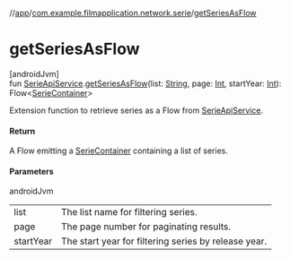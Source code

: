 //[app](../../index.md)/[com.example.filmapplication.network.serie](index.md)/[getSeriesAsFlow](get-series-as-flow.md)

# getSeriesAsFlow

[androidJvm]\
fun [SerieApiService](-serie-api-service/index.md).[getSeriesAsFlow](get-series-as-flow.md)(list: [String](https://kotlinlang.org/api/latest/jvm/stdlib/kotlin/-string/index.html), page: [Int](https://kotlinlang.org/api/latest/jvm/stdlib/kotlin/-int/index.html), startYear: [Int](https://kotlinlang.org/api/latest/jvm/stdlib/kotlin/-int/index.html)): Flow&lt;[SerieContainer](../com.example.filmapplication.model.serie/-serie-container/index.md)&gt;

Extension function to retrieve series as a Flow from [SerieApiService](-serie-api-service/index.md).

#### Return

A Flow emitting a [SerieContainer](../com.example.filmapplication.model.serie/-serie-container/index.md) containing a list of series.

#### Parameters

androidJvm

| | |
|---|---|
| list | The list name for filtering series. |
| page | The page number for paginating results. |
| startYear | The start year for filtering series by release year. |
